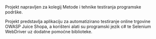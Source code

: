 Projekt napravljen za kolegij Metode i tehnike testiranja programske podrške.

Projekt predstavlja aplikaciju za automatizirano testiranje online trgovine OWASP Juice Shopa, a korišteni alati su programski jezik c# te Selenium WebDriver uz dodatne pomoćne biblioteke. 
